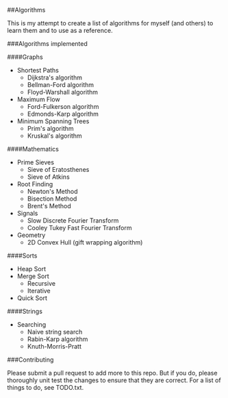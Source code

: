 ##Algorithms

This is my attempt to create a list of algorithms for myself (and others) to learn them and to use as a reference.

###Algorithms implemented

####Graphs
- Shortest Paths
    - Dijkstra's algorithm
    - Bellman-Ford algorithm
    - Floyd-Warshall algorithm
- Maximum Flow
    - Ford-Fulkerson algorithm
    - Edmonds-Karp algorithm
- Minimum Spanning Trees
    - Prim's algorithm
    - Kruskal's algorithm

####Mathematics
- Prime Sieves
    - Sieve of Eratosthenes
    - Sieve of Atkins
- Root Finding
    - Newton's Method
    - Bisection Method
    - Brent's Method
- Signals
    - Slow Discrete Fourier Transform
    - Cooley Tukey Fast Fourier Transform
- Geometry
    - 2D Convex Hull (gift wrapping algorithm)

####Sorts
- Heap Sort
- Merge Sort
    - Recursive
    - Iterative
- Quick Sort

####Strings
- Searching
    - Naive string search
    - Rabin-Karp algorithm
    - Knuth-Morris-Pratt

###Contributing

Please submit a pull request to add more to this repo. But if you do, please thoroughly unit test the changes to ensure that they are correct. For a list of things to do, see TODO.txt.
